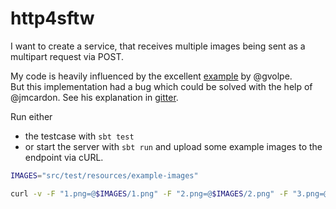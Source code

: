 # http4sftw

I want to create a service, that receives multiple images being sent as a multipart request via POST.

My code is heavily influenced by the excellent [example](https://github.com/gvolpe/advanced-http4s/blob/master/src/main/scala/com/github/gvolpe/http4s/server/endpoints/MultipartHttpEndpoint.scala) by @gvolpe.  
But this implementation had a bug which could be solved with the help of @jmcardon. See his explanation in [gitter](https://gitter.im/http4s/http4s?at=5cdc8c7d5a887e1cd9f455a9).

Run either 
- the testcase with `sbt test` 
- or start the server with `sbt run` and upload some example images to the endpoint via cURL. 


```bash
IMAGES="src/test/resources/example-images"

curl -v -F "1.png=@$IMAGES/1.png" -F "2.png=@$IMAGES/2.png" -F "3.png=@$IMAGES/3.png" http://localhost:8080/upload-images
```